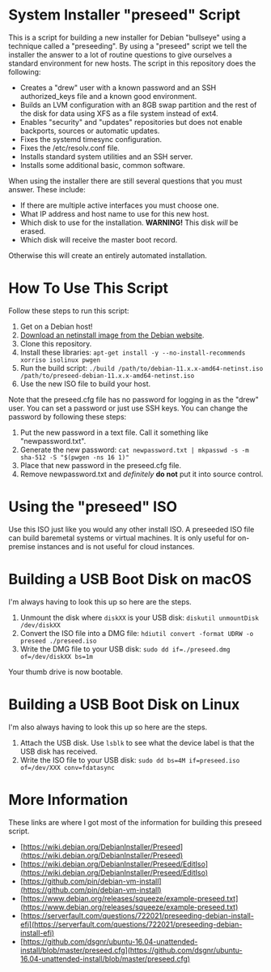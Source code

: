 # System Installer "preseed" Script

This is a script for building a new installer for Debian "bullseye" using a technique called a "preseeding". By using a "preseed" script we tell the installer the answer to a lot of routine questions to give ourselves a standard environment for new hosts. The script in this repository does the following:

* Creates a "drew" user with a known password and an SSH authorized_keys file and a known good environment.
* Builds an LVM configuration with an 8GB swap partition and the rest of the disk for data using XFS as a file system instead of ext4.
* Enables "security" and "updates" repositories but does not enable backports, sources or automatic updates.
* Fixes the systemd timesync configuration.
* Fixes the /etc/resolv.conf file.
* Installs standard system utilities and an SSH server.
* Installs some additional basic, common software.

When using the installer there are still several questions that you must answer. These include:

* If there are multiple active interfaces you must choose one.
* What IP address and host name to use for this new host.
* Which disk to use for the installation. **WARNING!** This disk *will* be erased.
* Which disk will receive the master boot record.

Otherwise this will create an entirely automated installation.

# How To Use This Script

Follow these steps to run this script:

1. Get on a Debian host!
2. [Download an netinstall image from the Debian website](https://www.debian.org/distrib/netinst).
3. Clone this repository.
4. Install these libraries: `apt-get install -y --no-install-recommends xorriso isolinux pwgen`
5. Run the build script: `./build /path/to/debian-11.x.x-amd64-netinst.iso /path/to/preseed-debian-11.x.x-amd64-netinst.iso`
6. Use the new ISO file to build your host.

Note that the preseed.cfg file has no password for logging in as the "drew" user. You can set a password or just use SSH keys. You can change the password by following these steps:

1. Put the new password in a text file. Call it something like "newpassword.txt".
2. Generate the new password: `cat newpassword.txt | mkpasswd -s -m sha-512 -S "$(pwgen -ns 16 1)"`
3. Place that new password in the preseed.cfg file.
4. Remove newpassword.txt and *definitely* **do not** put it into source control.

# Using the "preseed" ISO

Use this ISO just like you would any other install ISO. A preseeded ISO file can build baremetal systems or virtual machines. It is only useful for on-premise instances and is not useful for cloud instances.

# Building a USB Boot Disk on macOS

I'm always having to look this up so here are the steps.

1. Unmount the disk where `diskXX` is your USB disk: `diskutil unmountDisk /dev/diskXX`
2. Convert the ISO file into a DMG file: `hdiutil convert -format UDRW -o preseed ./preseed.iso`
3. Write the DMG file to your USB disk: `sudo dd if=./preseed.dmg of=/dev/diskXX bs=1m`

Your thumb drive is now bootable.

# Building a USB Boot Disk on Linux

I'm also always having to look this up so here are the steps.

1. Attach the USB disk. Use `lsblk` to see what the device label is that the USB disk has received.
2. Write the ISO file to your USB disk: `sudo dd bs=4M if=preseed.iso of=/dev/XXX conv=fdatasync`

# More Information

These links are where I got most of the information for building this preseed script.

* [https://wiki.debian.org/DebianInstaller/Preseed](https://wiki.debian.org/DebianInstaller/Preseed)
* [https://wiki.debian.org/DebianInstaller/Preseed/EditIso](https://wiki.debian.org/DebianInstaller/Preseed/EditIso)
* [https://github.com/pin/debian-vm-install](https://github.com/pin/debian-vm-install)
* [https://www.debian.org/releases/squeeze/example-preseed.txt](https://www.debian.org/releases/squeeze/example-preseed.txt)
* [https://serverfault.com/questions/722021/preseeding-debian-install-efi](https://serverfault.com/questions/722021/preseeding-debian-install-efi)
* [https://github.com/dsgnr/ubuntu-16.04-unattended-install/blob/master/preseed.cfg](https://github.com/dsgnr/ubuntu-16.04-unattended-install/blob/master/preseed.cfg)
